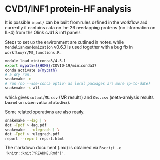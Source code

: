 # CVD1/INF1 protein-HF analysis

It is possible `input/` can be built from rules defined in the workflow and currently it contains data on the 26 overlapping proteins (no information on IL-4) from the Olink cvd1 & inf1 panels.

Steps to set up the environment are outlined in [notes](notes/README.md), while `MendelianRandomization` v0.6.0 is used together with a bug fix in `workflow/r/MR_functions.R`.


```bash
module load miniconda3/4.5.1
export mypath=${HOME}/COVID-19/miniconda37
conda activate ${mypath}
# a dry run.
snakemake -n
# run (no --use-conda option as local packages are more up-to-date)
snakemake -c all
```

which gives `output`/`MR.csv` (MR results) and `Obs.csv` (meta-analysis results based on observational studies).

Some related operations are also ready.

```bash
snakemake --dag | \
dot -Tpdf > dag.pdf
snakemake --rulegraph | \
dot -Tpdf > rulegraph.pdf
report --report report.html
```

The markdown document (.md) is obtained via `Rscript -e 'knitr::knit("README.Rmd")'`.

